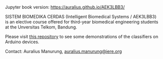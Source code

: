 Jupyter book version:  https://auralius.github.io/AEK3LBB3/


SISTEM BIOMEDIKA CERDAS (Intelligent Biomedical Systems / AEK3LBB3) is an elective course offered for third-year biomedical engineering students at the Unversitas Telkom, Bandung.

Please visit [this repository](https://github.com/auralius/arduino-linear-classifier) to see some demonstrations of the classifiers on Arduino devices.

Contact: Auralius Manurung, auralius.manurung@iere.org


